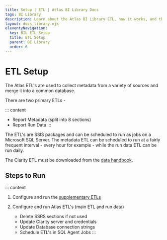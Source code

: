 ```yaml
---
title: Setup | ETL | Atlas BI Library Docs
tags: BI Library
description: Learn about the Atlas BI Library ETL, how it works, and the supplimentary ETL's used to gather report metadata.
layout: docs_library.njk
eleventyNavigation:
  key: BIL ETL Setup
  title: ETL Setup
  parent: BI Library
  order: 6
---
```


# ETL Setup

The Atlas ETL's are used to collect metadata from a variety of sources and merge it into a common database.

There are two primary ETLs -

::: content
- Report Metadata (split into 8 sections)
- Report Run Data
:::

The ETL's are SSIS packages and can be scheduled to run as jobs on a Microsoft SQL Server. The metadata ETL can be scheduled to run at a fairly frequent interval - every hour for example - while the run data ETL can be run daily.

The Clarity ETL must be downloaded from the [data handbook](https://datahandbook.epic.com/Reports/Details/9000648).


## Steps to Run

::: content
1. Configure and run the [supplementary ETLs](/docs/bi-library/etl/supplimentary-etls/)
2. Configure and run Atlas ETL's (main ETL and run data)

   - Delete SSRS sections if not used
   - Update Clarity server and credentials
   - Update Database connection strings
   - Schedule ETL's in SQL Agent Jobs
:::
